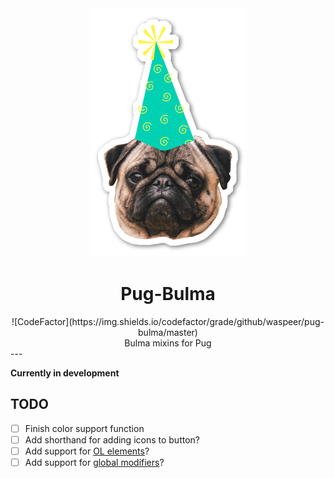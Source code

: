 <div align="center">
    <img src="https://github.com/waspeer/pug-bulma/raw/master/pug-bulma.png" width="250" />
</div>
<h1 align="center">Pug-Bulma</h1>
<div align="center">
    ![CodeFactor](https://img.shields.io/codefactor/grade/github/waspeer/pug-bulma/master)
</div>
<div align="center">Bulma mixins for Pug</div>
---

**Currently in development**

## TODO

-   [ ] Finish color support function
-   [ ] Add shorthand for adding icons to button?
-   [ ] Add support for [OL elements](https://bulma.io/documentation/elements/content/)?
-   [ ] Add support for [global modifiers](https://bulma.io/documentation/modifiers)?
